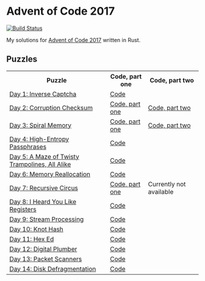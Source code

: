 # Advent of Code 2017

[![Build Status](https://travis-ci.org/xfix/advent-of-code-2017.svg?branch=master)](https://travis-ci.org/xfix/advent-of-code-2017)

My solutions for [Advent of Code 2017] written in Rust.

## Puzzles

<table>
<tr>
    <th> Puzzle
    <th> Code, part one
    <th> Code, part two
<tr>
    <td> <a href="https://adventofcode.com/2017/day/1">Day 1: Inverse Captcha</a>
    <td colspan=2> <a href="https://github.com/xfix/advent-of-code-2017/blob/master/day1/src/main.rs">Code</a>
<tr>
    <td> <a href="https://adventofcode.com/2017/day/2">Day 2: Corruption Checksum</a>
    <td> <a href="https://github.com/xfix/advent-of-code-2017/blob/master/day2/src/main.rs">Code, part one</a>
    <td> <a href="https://github.com/xfix/advent-of-code-2017/blob/master/day2b/src/main.rs">Code, part two</a>
<tr>
    <td> <a href="https://adventofcode.com/2017/day/3">Day 3: Spiral Memory</a>
    <td> <a href="https://github.com/xfix/advent-of-code-2017/blob/master/day3/src/main.rs">Code, part one</a>
    <td> <a href="https://github.com/xfix/advent-of-code-2017/blob/master/day3b/src/main.rs">Code, part two</a>
<tr>
    <td> <a href="https://adventofcode.com/2017/day/4">Day 4: High-Entropy Passphrases</a>
    <td colspan=2> <a href="https://github.com/xfix/advent-of-code-2017/blob/master/day4/src/main.rs">Code</a>
<tr>
    <td> <a href="https://adventofcode.com/2017/day/5">Day 5: A Maze of Twisty Trampolines, All Alike</a>
    <td colspan=2> <a href="https://github.com/xfix/advent-of-code-2017/blob/master/day5/src/main.rs">Code</a>
<tr>
    <td> <a href="https://adventofcode.com/2017/day/6">Day 6: Memory Reallocation</a>
    <td colspan=2> <a href="https://github.com/xfix/advent-of-code-2017/blob/master/day6/src/main.rs">Code</a>
<tr>
    <td> <a href="https://adventofcode.com/2017/day/7">Day 7: Recursive Circus</a>
    <td> <a href="https://github.com/xfix/advent-of-code-2017/blob/master/day7/src/main.rs">Code, part one</a>
    <td> Currently not available
<tr>
    <td> <a href="https://adventofcode.com/2017/day/8">Day 8: I Heard You Like Registers</a>
    <td colspan=2> <a href="https://github.com/xfix/advent-of-code-2017/blob/master/day8/src/main.rs">Code</a>
<tr>
    <td> <a href="https://adventofcode.com/2017/day/9">Day 9: Stream Processing</a>
    <td colspan=2> <a href="https://github.com/xfix/advent-of-code-2017/blob/master/day9/src/main.rs">Code</a>
<tr>
    <td> <a href="https://adventofcode.com/2017/day/10">Day 10: Knot Hash</a>
    <td colspan=2> <a href="https://github.com/xfix/advent-of-code-2017/blob/master/day10/src/main.rs">Code</a>
<tr>
    <td> <a href="https://adventofcode.com/2017/day/11">Day 11: Hex Ed</a>
    <td colspan=2> <a href="https://github.com/xfix/advent-of-code-2017/blob/master/day11/src/main.rs">Code</a>
<tr>
    <td> <a href="https://adventofcode.com/2017/day/12">Day 12: Digital Plumber</a>
    <td colspan=2> <a href="https://github.com/xfix/advent-of-code-2017/blob/master/day12/src/main.rs">Code</a>
<tr>
    <td> <a href="https://adventofcode.com/2017/day/13">Day 13: Packet Scanners</a>
    <td colspan=2> <a href="https://github.com/xfix/advent-of-code-2017/blob/master/day13/src/main.rs">Code</a>
<tr>
    <td> <a href="https://adventofcode.com/2017/day/14">Day 14: Disk Defragmentation</a>
    <td colspan=2> <a href="https://github.com/xfix/advent-of-code-2017/blob/master/day14/src/main.rs">Code</a>
</table>

[Advent of Code 2017]: https://adventofcode.com/2017
